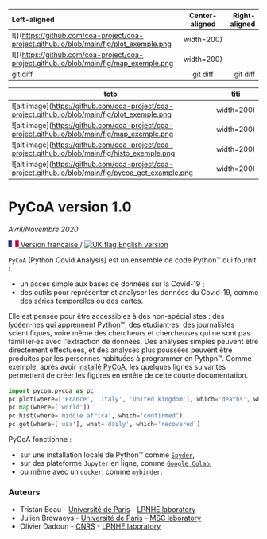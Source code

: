 <!-- [Pycoa Logo](fig/pycoa_logo.png) -->
| Left-aligned | Center-aligned | Right-aligned |
| :---         |     :---:      |          ---: |
| ![](https://github.com/coa-project/coa-project.github.io/blob/main/fig/plot_exemple.png|width=200)  | 
![](https://github.com/coa-project/coa-project.github.io/blob/main/fig/map_exemple.png|width=200) |
| git diff     | git diff       | git diff      |

|toto|titi|
| ------------- | ------------- |
|![alt image](https://github.com/coa-project/coa-project.github.io/blob/main/fig/plot_exemple.png|width=200)
|![alt image](https://github.com/coa-project/coa-project.github.io/blob/main/fig/map_exemple.png|width=200)|
|![alt image](https://github.com/coa-project/coa-project.github.io/blob/main/fig/histo_exemple.png|width=200)
|![alt image](https://github.com/coa-project/coa-project.github.io/blob/main/fig/pycoa_get_example.png|width=200)|
# PyCoA version 1.0

_Avril/Novembre 2020_

[<img src="https://github.com/coa-project/coa-project.github.io/blob/main/fig/FR.png" height="14px" alt="FR flag"> Version française ](https://github.com/coa-project/pycoa/blob/main/README_FR.md) /
[<img src="https://github.com/tjbtjbtjb/pycoa/blob/main/docs/fig/UK.png" height="14px" alt="UK flag"> English  version ](https://github.com/coa-project/pycoa/blob/main/README.md)


`PyCoA` (Python Covid Analysis) est un ensemble de code Python™ qui fournit :
- un accès simple aux bases de données sur la Covid-19 ;
- des outils pour représenter et analyser les données du Covid-19, comme des séries temporelles ou des cartes.

Elle est pensée pour être accessibles à des non-spécialistes : des lycéen·nes qui apprennent Python™, des étudiant·es, des journalistes scientifiques, voire même des chercheurs et chercheuses qui ne sont pas famillier·es avec l'extraction de données. Des analyses simples peuvent être directement effectuées, et des analyses plus poussées peuvent être produites par les personnes habituées à programmer en Pythpn™. Comme exemple, après avoir [installé PyCoA](https://github.com/tjbtjbtjb/pycoa/wiki/Install), les quelques lignes suivantes permettent de créer les figures en entête de cette courte documentation.

```python
import pycoa.pycoa as pc
pc.plot(where=['France', 'Italy', 'United kingdom'], which='deaths', what='cumul')
pc.map(where=['world'])
pc.hist(where='middle africa', which='confirmed')
pc.get(where=['usa'], what='daily', which='recovered')
```

PyCoA fonctionne :
- sur une installation locale de Python™ comme [`Spyder`](https://www.spyder-ide.org/),
- sur des plateforme `Jupyter` en ligne, comme [`Google Colab`](https://colab.research.google.com/),
- ou même avec un `docker`, comme [`mybinder`](https://mybinder.org/).


### Auteurs

* Tristan Beau - [Université de Paris](http://u-paris.fr) - [LPNHE laboratory](http://lpnhe.in2p3.fr/)
* Julien Browaeys - [Université de Paris](http://u-paris.fr) - [MSC laboratory](http://www.msc.univ-paris-diderot.fr/)
* Olivier Dadoun - [CNRS](http://cnrs.fr) - [LPNHE laboratory](http://lpnhe.in2p3.fr/)

